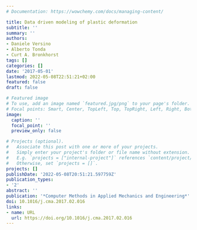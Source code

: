 ```yaml
---
# Documentation: https://wowchemy.com/docs/managing-content/

title: Data driven modeling of plastic deformation
subtitle: ''
summary: ''
authors:
- Daniele Versino
- Alberto Tonda
- Curt A. Bronkhorst
tags: []
categories: []
date: '2017-05-01'
lastmod: 2022-05-08T22:51:21+02:00
featured: false
draft: false

# Featured image
# To use, add an image named `featured.jpg/png` to your page's folder.
# Focal points: Smart, Center, TopLeft, Top, TopRight, Left, Right, BottomLeft, Bottom, BottomRight.
image:
  caption: ''
  focal_point: ''
  preview_only: false

# Projects (optional).
#   Associate this post with one or more of your projects.
#   Simply enter your project's folder or file name without extension.
#   E.g. `projects = ["internal-project"]` references `content/project/deep-learning/index.md`.
#   Otherwise, set `projects = []`.
projects: []
publishDate: '2022-05-08T20:51:21.597759Z'
publication_types:
- '2'
abstract: ''
publication: '*Computer Methods in Applied Mechanics and Engineering*'
doi: 10.1016/j.cma.2017.02.016
links:
- name: URL
  url: https://doi.org/10.1016/j.cma.2017.02.016
---
```

